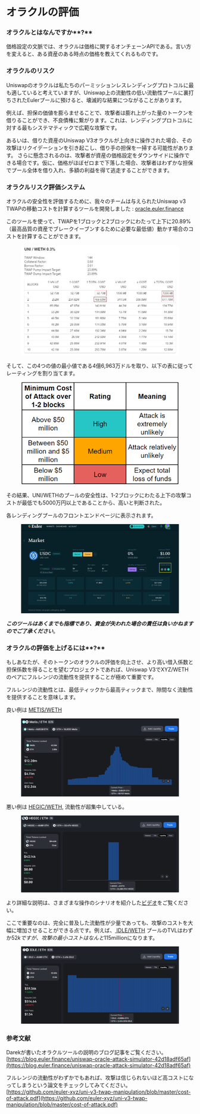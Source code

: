 # オラクルの評価

### オラクルとはなんですか**?**

価格設定の文脈では、オラクルは価格に関するオンチェーンAPIである。言い方を変えると、ある資産のある時点の価格を教えてくれるものです。

### オラクルのリスク

Uniswapのオラクルは私たちのパーミッションレスレンディングプロトコルに最も適していると考えていますが、Uniswap上の流動性の低い流動性プールに裏打ちされたEulerプールに預けると、壊滅的な結果につながることがあります。&#x20;

例えば、担保の価値を膨らませることで、攻撃者は膨れ上がった量のトークンを借りることができ、不良債権に繋がります。これは、レンディングプロトコルに対する最もシステマティックで広範な攻撃です。&#x20;

あるいは、借りた資産のUniswap V3オラクルが上向きに操作された場合、その攻撃はリクイデーションを引き起こし、借り手の担保を一掃する可能性があります。 さらに懸念されるのは、攻撃者が資産の価格設定をダウンサイドに操作できる場合です。仮に、価格がほぼゼロまで下落した場合、攻撃者はわずかな担保でプール全体を借り入れ、多額の利益を得て逃走することができます。

### オラクルリスク評価システム

オラクルの安全性を評価するために、我々のチームは与えられたUniswap v3 TWAPの移動コストを計算するツールを開発しました : [oracle.euler.finance](https://oracle.euler.finance/)

このツールを使って、TWAPを1ブロックと2ブロックにわたって上下に20.89%（最高品質の資産でブレークイーブンするために必要な最低値）動かす場合のコストを計算することができます。

<figure><img src="../../../.gitbook/assets/image (4).png" alt=""><figcaption></figcaption></figure>

そして、この4つの値の最小値である4億6,963万ドルを取り、以下の表に従ってレーティングを割り当てます。

<figure><img src="../../../.gitbook/assets/image (1).png" alt=""><figcaption></figcaption></figure>

その結果、UNI/WETHのプールの安全性は、1-2ブロックにわたる上下の攻撃コストが最低でも5000万円以上であることから、高いと判断された。

各レンディングプールのフロントエンドページに表示されます。

<figure><img src="../../../.gitbook/assets/image (10).png" alt=""><figcaption></figcaption></figure>

_**このツールはあくまでも指標であり、資金が失われた場合の責任は負いかねますのでご了承ください**_。

### オラクルの評価を上げるには**?**

もしあなたが、そのトークンのオラクルの評価を向上させ、より高い借入係数と担保係数を得ることを望むプロジェクトであれば、Uniswap V3でXYZ/WETHのペアにフルレンジの流動性を提供することが極めて重要です。

フルレンジの流動性とは、最低ティックから最高ティックまで、隙間なく流動性を提供することを意味します。

良い例は [METIS/WETH](https://info.uniswap.org/#/pools/0x1c98562a2fab5af19d8fb3291a36ac3c618835d9)

<figure><img src="../../../.gitbook/assets/image (2).png" alt=""><figcaption></figcaption></figure>

悪い例は [HEGIC/WETH](https://info.uniswap.org/#/pools/0xf2c3bd0328bdb6106d34a3bd0df0ef744551cc82), 流動性が超集中している。

<figure><img src="../../../.gitbook/assets/image (11).png" alt=""><figcaption></figcaption></figure>

より詳細な説明は、さまざまな操作のシナリオを紹介した[ビデオ](https://www.youtube.com/watch?v=snwUwj3QQ7M\&t=1s)をご覧ください。

ここで重要なのは、完全に普及した流動性が少量であっても、攻撃のコストを大幅に増加させることができる点です。例えば、[ IDLE/WETH](https://info.uniswap.org/#/pools/0x79e42a2bb91a0f9118e2b5231958c1eaefce390c) プールのTVLはわずか$52kですが、攻撃の最小コストはなんと$115millionになります。

<figure><img src="../../../.gitbook/assets/image.png" alt=""><figcaption></figcaption></figure>

### 参考文献

Darekが書いたオラクルツールの説明のブログ記事をご覧ください。[https://blog.euler.finance/uniswap-oracle-attack-simulator-42d18adf65af](https://blog.euler.finance/uniswap-oracle-attack-simulator-42d18adf65af)

フルレンジの流動性がわずかでもあれば、攻撃は信じられないほど高コストになってしまうという論文をチェックしてみてください。\
[https://github.com/euler-xyz/uni-v3-twap-manipulation/blob/master/cost-of-attack.pdf](https://github.com/euler-xyz/uni-v3-twap-manipulation/blob/master/cost-of-attack.pdf)
